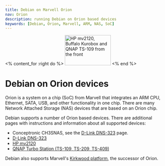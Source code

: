 ```yaml
---
title: Debian on Marvell Orion
nav: Orion
description: running Debian on Orion based devices
keywords: [Debian, Orion, Marvell, ARM, NAS, SoC]
---
```


<% content_for :right do %>
<img src = "images/r_mv2120_kurobox_ts109.jpg" class="border" alt="HP mv2120, Buffalo Kurobox and QNAP TS-109 from the front" width="148" height="97" />
<% end %>

<h1>Debian on Orion devices</h1>

Orion is a system on a chip (SoC) from Marvell that integrates an ARM CPU,
Ethernet, SATA, USB, and other functionality in one chip.  There are many
Network Attached Storage (NAS) devices that are based on an Orion chip.

Debian supports a number of Orion based devices.  There are additional
pages with instructions and information about all supported devices:

<ul>
<li>Conceptronic CH3SNAS, see the <a href = "d-link/dns-323/">D-Link DNS-323</a> page.</li>
<li><a href = "d-link/dns-323/">D-Link DNS-323</a></li>
<li><a href = "hp/mv2120/">HP mv2120</a></li>
<li><a href = "qnap/">QNAP Turbo Station (TS-109, TS-209, TS-409)</a></li>
</ul>

Debian also supports Marvell's <a href = "../kirkwood/">Kirkwood
platform</a>, the successor of Orion.


